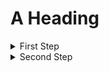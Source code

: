 # A Heading

<details>
  <summary>First Step</summary>
  The steps that are hidden.
</details>

<details>
  <summary>Second Step</summary>
  
1. Do this.
2. Then this.
3. And also this.
3. Finally that.

</details>
